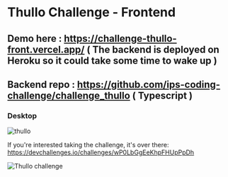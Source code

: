 # Thullo Challenge - Frontend

## Demo here : https://challenge-thullo-front.vercel.app/ ( The backend is deployed on Heroku so it could take some time to wake up )

## Backend repo : https://github.com/ips-coding-challenge/challenge_thullo ( Typescript )

### Desktop

![thullo](https://res.cloudinary.com/trucmachin/image/upload/v1607264331/screen_thullo_s1pln9.jpg)

If you're interested taking the challenge, it's over there: https://devchallenges.io/challenges/wP0LbGgEeKhpFHUpPpDh

![Thullo challenge](https://firebasestorage.googleapis.com/v0/b/devchallenges-1234.appspot.com/o/challengesDesigns%2FThulloThumbnail.png?alt=media&token=e4ca3ada-be39-4452-b9ab-64b21f91b4c8)
